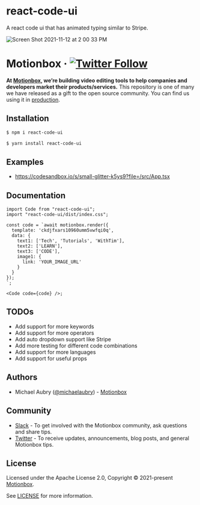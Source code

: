 # react-code-ui

A react code ui that has animated typing similar to Stripe.

![Screen Shot 2021-11-12 at 2 00 33 PM](https://user-images.githubusercontent.com/1669104/141539701-ba8ae9e3-90de-4596-a7ac-e9705829f81b.png)

# Motionbox · [![Twitter Follow](https://shields.io/twitter/follow/_motionbox?label=Follow)](https://twitter.com/_motionbox)

**At [Motionbox](https://motionbox.io), we’re building video editing tools to help companies and developers market their products/services.** This repository is one of many we have released as a gift to the open source community. You can find us using it in [production](https://motionbox.io/video-api).

## Installation

```sh
$ npm i react-code-ui
```

```sh
$ yarn install react-code-ui
```

## Examples

- https://codesandbox.io/s/small-glitter-k5ys9?file=/src/App.tsx

## Documentation

```tsx
import Code from "react-code-ui";
import "react-code-ui/dist/index.css";

const code = `await motionbox.render({
  template: 'ckdjfxars10960umm5vwfqi0q',
  data: {
    text1: ['Tech', 'Tutorials', 'WithTim'],
    text2: ['LEARN'],
    text3: ['CODE'],
    image1: {
      link: 'YOUR_IMAGE_URL'
    }
  }
});
`;

<Code code={code} />;
```

## TODOs

- Add support for more keywords
- Add support for more operators
- Add auto dropdown support like Stripe
- Add more testing for different code combinations
- Add support for more languages
- Add support for useful props


## Authors

- Michael Aubry ([@michaelaubry](https://twitter.com/michaelaubry)) - [Motionbox](https://motionbox.io)

## Community

- [Slack](https://join.slack.com/t/motionboxio/shared_invite/zt-nftkjp69-BYAD1dYoyT7z37o~3HmXJw) - To get involved with the Motionbox community, ask questions and share tips.
- [Twitter](https://twitter.com/_motionbox) - To receive updates, announcements, blog posts, and general Motionbox tips.

## License

Licensed under the Apache License 2.0, Copyright © 2021-present [Motionbox](https://motionbox.io).

See [LICENSE](./LICENSE) for more information.
